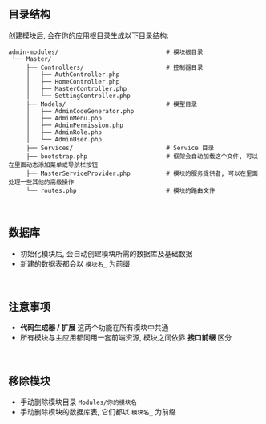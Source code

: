 ## __目录结构__

创建模块后, 会在你的应用根目录生成以下目录结构:

```
admin-modules/                              # 模块根目录
 └── Master/
     ├── Controllers/                       # 控制器目录
     │   ├── AuthController.php
     │   ├── HomeController.php
     │   ├── MasterController.php
     │   └── SettingController.php
     ├── Models/                            # 模型目录
     │   ├── AdminCodeGenerator.php
     │   ├── AdminMenu.php
     │   ├── AdminPermission.php
     │   ├── AdminRole.php
     │   └── AdminUser.php
     ├── Services/                          # Service 目录
     ├── bootstrap.php                      # 框架会自动加载这个文件, 可以在里面动态添加菜单或导航栏按钮
     ├── MasterServiceProvider.php          # 模块的服务提供者, 可以在里面处理一些其他的高级操作
     └── routes.php                         # 模块的路由文件
```

<br>

## __数据库__

- 初始化模块后, 会自动创建模块所需的数据库及基础数据
- 新建的数据表都会以 `模块名_` 为前缀

<br>

## __注意事项__

- __代码生成器 / 扩展__ 这两个功能在所有模块中共通
- 所有模块与主应用都同用一套前端资源, 模块之间依靠 __接口前缀__ 区分

<br>

## __移除模块__

- 手动删除模块目录  `Modules/你的模块名`
- 手动删除模块的数据库表, 它们都以 `模块名_` 为前缀
